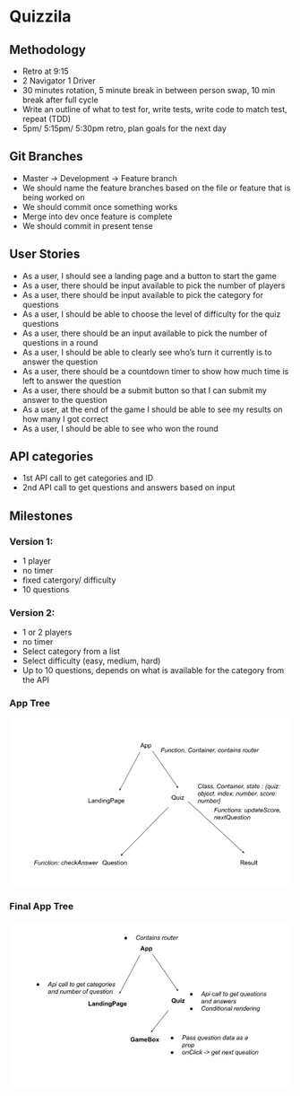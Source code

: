 # Quizzila

## Methodology 
- Retro at 9:15
- 2 Navigator 1 Driver
- 30 minutes rotation, 5 minute break in between person swap, 10 min break after full cycle
- Write an outline of what to test for, write tests, write code to match test, repeat (TDD)
- 5pm/ 5:15pm/ 5:30pm retro, plan goals for the next day      
  
  
## Git Branches
- Master -> Development -> Feature branch
- We should name the feature branches based on the file or feature that is being worked on
- We should commit once something works
- Merge into dev once feature is complete
- We should commit in present tense


## User Stories
- As a user, I should see a landing page and a button to start the game
- As a user, there should be input available to pick the number of players 
- As a user, there should be input available to pick the category for questions 
- As a user, I should be able to choose the level of difficulty for the quiz questions
- As a user, there should be an input available to pick the number of questions in a round
- As a user, I should be able to clearly see who’s turn it currently is to answer the question
- As a user, there should be a countdown timer to show how much time is left to answer the question
- As a user, there should be a submit button so that I can submit my answer to the question
- As a user, at the end of the game I should be able to see my results on how many I got correct
- As a user, I should be able to see who won the round

## API categories
- 1st API call to get categories and ID 
- 2nd API call to get questions and answers based on input

## Milestones 
### Version 1: 
- 1 player
- no timer
- fixed catergory/ difficulty
- 10 questions

### Version 2:
- 1 or 2 players
- no timer
- Select category from a list
- Select difficulty (easy, medium, hard)
- Up to 10 questions, depends on what is available for the category from the API

### App Tree
![alt text](/map.jpg "App Tree")

### Final App Tree
![alt text](/final_map.jpg "App Tree Final")